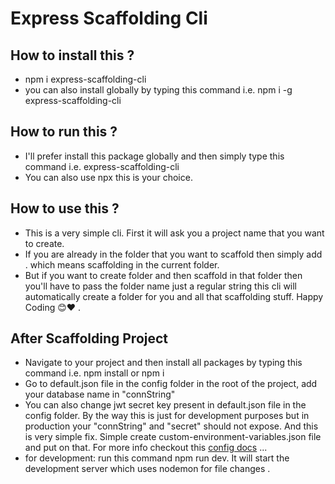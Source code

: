 # Express Scaffolding Cli

## How to install this ?

- npm i express-scaffolding-cli
- you can also install globally by typing this command i.e. npm i -g express-scaffolding-cli

## How to run this ?

- I'll prefer install this package globally and then simply type this command i.e. express-scaffolding-cli
- You can also use npx this is your choice.

## How to use this ?

- This is a very simple cli. First it will ask you a project name that you want to create.
- If you are already in the folder that you want to scaffold then simply add . which means scaffolding in the current folder.
- But if you want to create folder and then scaffold in that folder then you'll have to pass the folder name just a regular string this cli will automatically create a folder for you and all that scaffolding stuff. Happy Coding 😊❤️ .

## After Scaffolding Project
- Navigate to your project and then install all packages by typing this command i.e. npm install or npm i
- Go to default.json file in the config folder in the root of the project, add your database name in "connString" 
- You can also change jwt secret key present in default.json file in the config folder. By the way this is just for development purposes but in production your "connString" and "secret" should not expose. And this is very simple fix. Simple create custom-environment-variables.json file and put on that. For more info checkout this [config docs](https://github.com/lorenwest/node-config) ...
- for development: run this command npm run dev. It will start the development server which uses nodemon for file changes .